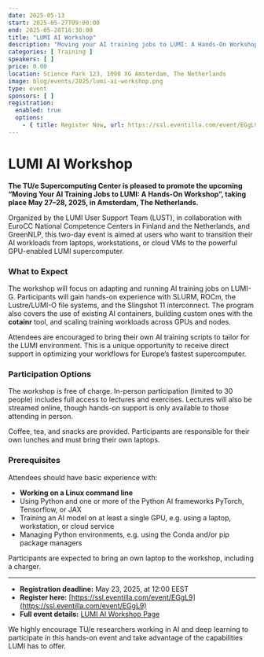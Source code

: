 ```yaml
---
date: 2025-05-13
start: 2025-05-27T09:00:00
end: 2025-05-28T16:30:00
title: "LUMI AI Workshop"
description: "Moving your AI training jobs to LUMI: A Hands-On Workshop."
categories: [ Training ]
speakers: [ ]
price: 0.00
location: Science Park 123, 1098 XG Amsterdam, The Netherlands
image: blog/events/2025/lumi-ai-workshop.png
type: event
sponsors: [ ]
registration:
  enabled: true
  options:
    - { title: Register Now, url: https://ssl.eventilla.com/event/EGgL9, qr: true }
---
```


# LUMI AI Workshop

**The TU/e Supercomputing Center is pleased to promote the upcoming “Moving Your AI Training Jobs to LUMI: A Hands-On
Workshop”, taking place May 27–28, 2025, in Amsterdam, The Netherlands.**

Organized by the LUMI User Support Team (LUST), in collaboration with EuroCC National Competence Centers in Finland and
the Netherlands, and GreenNLP, this two-day event is aimed at users who want to transition their AI workloads from
laptops, workstations, or cloud VMs to the powerful GPU-enabled LUMI supercomputer.

<!-- more -->

### What to Expect

The workshop will focus on adapting and running AI training jobs on LUMI-G. Participants will gain hands-on experience
with SLURM, ROCm, the Lustre/LUMI-O file systems, and the Slingshot 11 interconnect. The program also covers the use of
existing AI containers, building custom ones with the **cotainr** tool, and scaling training workloads across GPUs and
nodes.

Attendees are encouraged to bring their own AI training scripts to tailor for the LUMI environment. This is a unique
opportunity to receive direct support in optimizing your workflows for Europe’s fastest supercomputer.

### Participation Options

The workshop is free of charge. In-person participation (limited to 30 people) includes full access to lectures and
exercises. Lectures will also be streamed online, though hands-on support is only available to those attending in
person.

Coffee, tea, and snacks are provided. Participants are responsible for their own lunches and must bring their own
laptops.

### Prerequisites

Attendees should have basic experience with:

- **Working on a Linux command line**
- Using Python and one or more of the Python AI frameworks PyTorch, Tensorflow, or JAX
- Training an AI model on at least a single GPU, e.g. using a laptop, workstation, or cloud service
- Managing Python environments, e.g. using the Conda and/or pip package managers

Participants are expected to bring an own laptop to the workshop, including a charger.

---

- **Registration deadline:** May 23, 2025, at 12:00 EEST
- **Register here:** [https://ssl.eventilla.com/event/EGgL9](https://ssl.eventilla.com/event/EGgL9)
- **Full event details:** [LUMI AI Workshop Page](https://www.lumi-supercomputer.eu/events/lumi-ai-workshop-may2025/)

We highly encourage TU/e researchers working in AI and deep learning to participate in this hands-on event and take
advantage of the capabilities LUMI has to offer.
